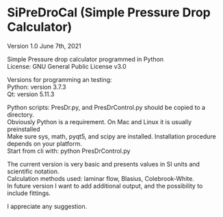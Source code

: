 # SiPreDroCal  (Simple Pressure Drop Calculator)
Version 1.0 June 7th, 2021

Simple Pressure drop calculator programmed in Python  
License: GNU General Public License v3.0

Versions for programming an testing:  
Python: version 3.7.3  
Qt:     version 5.11.3

Python scripts: PresDr.py, and PresDrControl.py should be copied to a directory.  
Obviously Python is a requirement. On Mac and Linux it is usually preinstalled  
Make sure sys, math, pyqt5, and scipy are installed. Installation procedure depends 
on your platform.  
Start from cli with: python PresDrControl.py 

The current version is very basic and presents values in SI units and scientific notation.  
Calculation methods used: laminar flow, Blasius, Colebrook-White.  
In future version I want to add additional output, and the possibility to include fittings. 

I appreciate any suggestion.
